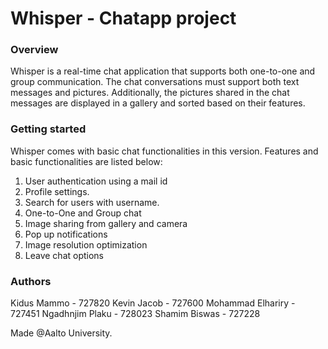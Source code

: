 # Whisper - Chatapp project 
### Overview

Whisper is a real-time chat application that supports both one-to-one and group communication. The chat conversations must support both text messages and pictures. Additionally, the pictures shared in the chat messages are displayed in a gallery and sorted based on their features.

### Getting started

Whisper comes with basic chat functionalities in this version. Features and basic functionalities are listed below:

1. User authentication using a mail id
2. Profile settings. 
3. Search for users with username.
4. One-to-One and Group chat
5. Image sharing from gallery and camera
6. Pop up notifications
7. Image resolution optimization
8. Leave chat options


### Authors
Kidus Mammo - 727820
Kevin Jacob - 727600
Mohammad Elhariry - 727451
Ngadhnjim Plaku - 728023
Shamim Biswas - 727228


Made @Aalto University.
